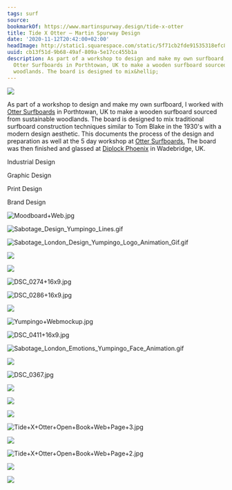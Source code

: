 ```yaml
---
tags: surf
source:
bookmarkOf: https://www.martinspurway.design/tide-x-otter
title: Tide X Otter — Martin Spurway Design
date: '2020-11-12T20:42:00+02:00'
headImage: http://static1.squarespace.com/static/5f71cb2fde91535318efc8d5/t/5f8f05043f05344ffa7a4b8c/1652974041682/DSC_0914%2B16x9.jpg?format=1500w
uuid: cb13f51d-9b68-49af-809a-5e17cc455b1a
description: As part of a workshop to design and make my own surfboard, I worked with
  Otter Surfboards in Porthtowan, UK to make a wooden surfboard sourced from sustainable
  woodlands. The board is designed to mix&hellip;
---
```


![](https://images.squarespace-cdn.com/content/v1/5f71cb2fde91535318efc8d5/1601309257191-JGMDPK3RHF0OK5H2OKAG/DSC_0914%2B16x9.jpg)

As part of a workshop to design and make my own surfboard, I worked with [Otter Surfboards](http://www.ottersurfboards.co.uk/) in Porthtowan, UK to make a wooden surfboard sourced from sustainable woodlands. The board is designed to mix traditional surfboard construction techniques similar to Tom Blake in the 1930's with a modern design aesthetic. This documents the process of the design and preparation as well at the 5 day workshop at [Otter Surfboards.](http://www.ottersurfboards.co.uk/) The board was then finished and glassed at [Diplock Phoenix](http://www.diplockphoenix.co.uk/) in Wadebridge, UK.

Industrial Design

Graphic Design

Print Design

Brand Design

![Moodboard+Web.jpg](https://images.squarespace-cdn.com/content/v1/5f71cb2fde91535318efc8d5/1601309330595-O6Q50K1C1A9VOIQAW9HT/Moodboard%2BWeb.jpg)

![Sabotage_Design_Yumpingo_Lines.gif](https://images.squarespace-cdn.com/content/v1/5f71cb2fde91535318efc8d5/1601309349808-92UBJH5HHNWVZCS3MMFD/Sabotage_Design_Yumpingo_Lines.gif)

![Sabotage_London_Design_Yumpingo_Logo_Animation_Gif.gif](https://images.squarespace-cdn.com/content/v1/5f71cb2fde91535318efc8d5/1601309362112-R58V153NDRV0IIDCLW59/Sabotage_London_Design_Yumpingo_Logo_Animation_Gif.gif)

![](https://images.squarespace-cdn.com/content/v1/5f71cb2fde91535318efc8d5/1601309382004-JUN7ZASWMFUEHWVI4Y5V/DSC_0331%2BStraight.jpg)

![](https://images.squarespace-cdn.com/content/v1/5f71cb2fde91535318efc8d5/1601309420556-1ABMRSHJHU5GZK05P608/image-asset.jpeg)

![DSC_0274+16x9.jpg](https://images.squarespace-cdn.com/content/v1/5f71cb2fde91535318efc8d5/1601309434189-ZYTDIZU4C3WPFJOKLTN7/DSC_0274%2B16x9.jpg)

![DSC_0286+16x9.jpg](https://images.squarespace-cdn.com/content/v1/5f71cb2fde91535318efc8d5/1601309463100-X3Z8KNUHKHFQ9WOH96P4/DSC_0286%2B16x9.jpg)

![](https://images.squarespace-cdn.com/content/v1/5f71cb2fde91535318efc8d5/1601309510683-FA96WA0IAO9RKVZTF41Z/DSC_0590_16x9.jpg)

![Yumpingo+Webmockup.jpg](https://images.squarespace-cdn.com/content/v1/5f71cb2fde91535318efc8d5/1601309556212-3BO9USXFFLOPRCWHZLFY/Yumpingo%2BWebmockup.jpg)

![DSC_0411+16x9.jpg](https://images.squarespace-cdn.com/content/v1/5f71cb2fde91535318efc8d5/1601309598304-VGYPZ866G1FY4G3WVLKK/DSC_0411%2B16x9.jpg)

![Sabotage_London_Emotions_Yumpingo_Face_Animation.gif](https://images.squarespace-cdn.com/content/v1/5f71cb2fde91535318efc8d5/1601309584461-ZPD5PL3HRKWAZK3L7SUH/Sabotage_London_Emotions_Yumpingo_Face_Animation.gif)

![](https://images.squarespace-cdn.com/content/v1/5f71cb2fde91535318efc8d5/1601309799743-ND6QQL23N69GU6F990BL/DSC_0798_16x9.jpg)

![DSC_0367.jpg](https://images.squarespace-cdn.com/content/v1/5f71cb2fde91535318efc8d5/1601309866899-8OY5QDV88IU9YEM3Z06G/DSC_0367.jpg)

![](https://images.squarespace-cdn.com/content/v1/5f71cb2fde91535318efc8d5/1601309887422-Y8CCD5FRUUXQ8T4D0FXR/image-asset.jpeg)

![](https://images.squarespace-cdn.com/content/v1/5f71cb2fde91535318efc8d5/1601309911882-N2BFX2ER1Z0PRWXXJ8DM/image-asset.jpeg)

![](https://images.squarespace-cdn.com/content/v1/5f71cb2fde91535318efc8d5/1601309937681-HRPBI6BT0FE9INS0X5B1/Tide%2BBook%2BCover.jpg)

![Tide+X+Otter+Open+Book+Web+Page+3.jpg](https://images.squarespace-cdn.com/content/v1/5f71cb2fde91535318efc8d5/1601309988468-4R55D4PE3BK9W3YB57HT/Tide%2BX%2BOtter%2BOpen%2BBook%2BWeb%2BPage%2B3.jpg)

![](https://images.squarespace-cdn.com/content/v1/5f71cb2fde91535318efc8d5/1601310007877-BFVPW3M0J54L4NOHZRYZ/image-asset.jpeg)

![Tide+X+Otter+Open+Book+Web+Page+2.jpg](https://images.squarespace-cdn.com/content/v1/5f71cb2fde91535318efc8d5/1601310022354-V6RV36PFWH6CIR6SZNO0/Tide%2BX%2BOtter%2BOpen%2BBook%2BWeb%2BPage%2B2.jpg)

![](https://images.squarespace-cdn.com/content/v1/5f71cb2fde91535318efc8d5/1d82e100-f4f9-49a3-937c-84acff261446/Otter+Van+Rendering+White+Side.jpg)

![](https://images.squarespace-cdn.com/content/v1/5f71cb2fde91535318efc8d5/1603017269707-KHIEY7JXDK4WX4ISRK1X/Akbank-Man-Watering-Illustration.gif)
